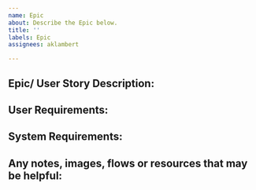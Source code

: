 ```yaml
---
name: Epic
about: Describe the Epic below.
title: ''
labels: Epic
assignees: aklambert

---
```


## Epic/ User Story Description:

## User Requirements:

## System Requirements:

## Any notes, images, flows or resources that may be helpful:
